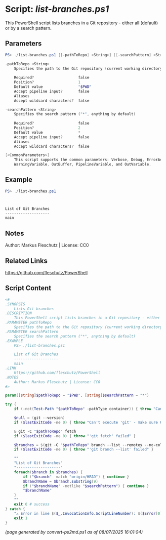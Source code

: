 Script: *list-branches.ps1*
========================

This PowerShell script lists branches in a Git repository - either all (default) or by a search pattern.

Parameters
----------
```powershell
PS> ./list-branches.ps1 [[-pathToRepo] <String>] [[-searchPattern] <String>] [<CommonParameters>]

-pathToRepo <String>
    Specifies the path to the Git repository (current working directory by default)
    
    Required?                    false
    Position?                    1
    Default value                "$PWD"
    Accept pipeline input?       false
    Aliases                      
    Accept wildcard characters?  false

-searchPattern <String>
    Specifies the search pattern ("*", anything by default)
    
    Required?                    false
    Position?                    2
    Default value                *
    Accept pipeline input?       false
    Aliases                      
    Accept wildcard characters?  false

[<CommonParameters>]
    This script supports the common parameters: Verbose, Debug, ErrorAction, ErrorVariable, WarningAction, 
    WarningVariable, OutBuffer, PipelineVariable, and OutVariable.
```

Example
-------
```powershell
PS> ./list-branches.ps1



List of Git Branches
--------------------
main

```

Notes
-----
Author: Markus Fleschutz | License: CC0

Related Links
-------------
https://github.com/fleschutz/PowerShell

Script Content
--------------
```powershell
<#
.SYNOPSIS
	Lists Git branches
.DESCRIPTION
	This PowerShell script lists branches in a Git repository - either all (default) or by a search pattern.
.PARAMETER pathToRepo
	Specifies the path to the Git repository (current working directory by default)
.PARAMETER searchPattern
	Specifies the search pattern ("*", anything by default)
.EXAMPLE
	PS> ./list-branches.ps1

	List of Git Branches
	--------------------
	main
.LINK
	https://github.com/fleschutz/PowerShell
.NOTES
	Author: Markus Fleschutz | License: CC0
#>

param([string]$pathToRepo = "$PWD", [string]$searchPattern = "*")

try {
	if (-not(Test-Path "$pathToRepo" -pathType container)) { throw "Can't access repo folder '$pathToRepo' - maybe a typo or missing folder permissions?" }

	$null = (git --version)
	if ($lastExitCode -ne 0) { throw "Can't execute 'git' - make sure Git is installed and available" }

	& git -C "$pathToRepo" fetch 
	if ($lastExitCode -ne 0) { throw "'git fetch' failed" }

	$branches = $(git -C "$pathToRepo" branch --list --remotes --no-color --no-column)
	if ($lastExitCode -ne 0) { throw "'git branch --list' failed" }

	""
	"List of Git Branches"
	"--------------------"
	foreach($branch in $branches) {
		if ("$branch" -match "origin/HEAD") { continue }
		$branchName = $branch.substring(9)
		if ("$branchName" -notlike "$searchPattern") { continue }
		"$branchName"
	}
	""
	exit 0 # success
} catch {
	"⚠️ Error in line $($_.InvocationInfo.ScriptLineNumber): $($Error[0])"
	exit 1
}
```

*(page generated by convert-ps2md.ps1 as of 08/07/2025 16:01:04)*
